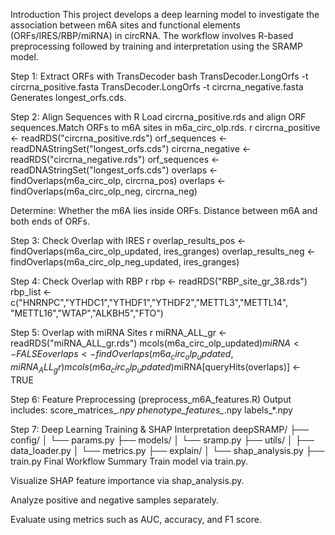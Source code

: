 Introduction
This project develops a deep learning model to investigate the association between m6A sites and functional elements (ORFs/IRES/RBP/miRNA) in circRNA. The workflow involves R-based preprocessing followed by training and interpretation using the SRAMP model.

Step 1: Extract ORFs with TransDecoder
bash
TransDecoder.LongOrfs -t circrna_positive.fasta
TransDecoder.LongOrfs -t circrna_negative.fasta
Generates longest_orfs.cds.

Step 2: Align Sequences with R
Load circrna_positive.rds and align ORF sequences.Match ORFs to m6A sites in m6a_circ_olp.rds.
r 
circrna_positive <- readRDS("circrna_positive.rds")
orf_sequences <- readDNAStringSet("longest_orfs.cds")
circrna_negative <- readRDS("circrna_negative.rds")
orf_sequences <- readDNAStringSet("longest_orfs.cds")
overlaps <- findOverlaps(m6a_circ_olp, circrna_pos)
overlaps <- findOverlaps(m6a_circ_olp_neg, circrna_neg)

Determine:
Whether the m6A lies inside ORFs.
Distance between m6A and both ends of ORFs.

Step 3: Check Overlap with IRES
r
overlap_results_pos <- findOverlaps(m6a_circ_olp_updated, ires_granges)
overlap_results_neg <- findOverlaps(m6a_circ_olp_neg_updated, ires_granges)

Step 4: Check Overlap with RBP
r
rbp <- readRDS("RBP_site_gr_38.rds")
rbp_list <- c("HNRNPC","YTHDC1","YTHDF1","YTHDF2","METTL3","METTL14",
              "METTL16","WTAP","ALKBH5","FTO")
              
Step 5: Overlap with miRNA Sites
r
miRNA_ALL_gr <- readRDS("miRNA_ALL_gr.rds")
mcols(m6a_circ_olp_updated)$miRNA <- FALSE
overlaps <- findOverlaps(m6a_circ_olp_updated, miRNA_ALL_gr)
mcols(m6a_circ_olp_updated)$miRNA[queryHits(overlaps)] <- TRUE

Step 6: Feature Preprocessing (preprocess_m6A_features.R)
Output includes:
score_matrices_*.npy
phenotype_features_*.npy
labels_*.npy

Step 7: Deep Learning Training & SHAP Interpretation
deepSRAMP/
├── config/
│   └── params.py
├── models/
│   └── sramp.py
├── utils/
│   ├── data_loader.py
│   └── metrics.py
├── explain/
│   └── shap_analysis.py
├── train.py
Final Workflow Summary
Train model via train.py.

Visualize SHAP feature importance via shap_analysis.py.

Analyze positive and negative samples separately.

Evaluate using metrics such as AUC, accuracy, and F1 score.
